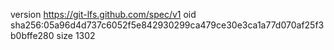 version https://git-lfs.github.com/spec/v1
oid sha256:05a96d4d737c6052f5e842930299ca479ce30e3ca1a77d070af25f3b0bffe280
size 1302
